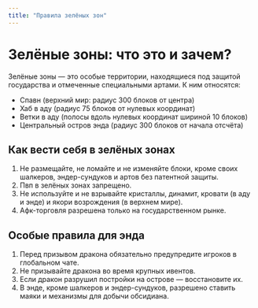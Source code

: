 ```yaml
---
title: "Правила зелёных зон"
---
```


# Зелёные зоны: что это и зачем?

Зелёные зоны — это особые территории, находящиеся под защитой государства и отмеченные специальными артами. К ним относятся:

- Спавн (верхний мир: радиус 300 блоков от центра)
- Хаб в аду (радиус 75 блоков от нулевых координат)
- Ветки в аду (полосы вдоль нулевых координат шириной 10 блоков)
- Центральный остров энда (радиус 300 блоков от начала отсчёта)

## Как вести себя в зелёных зонах

1. Не размещайте, не ломайте и не изменяйте блоки, кроме своих шалкеров, эндер-сундуков и артов без патентной защиты.
2. Пвп в зелёных зонах запрещено.
3. Не используйте и не взрывайте кристаллы, динамит, кровати (в аду и энде) и якори возрождения (в верхнем мире).
4. Афк-торговля разрешена только на государственном рынке.


## Особые правила для энда

1. Перед призывом дракона обязательно предупредите игроков в глобальном чате.
2. Не призывайте дракона во время крупных ивентов.
3. Если дракон разрушил постройки на острове — восстановите их.
4. В энде, кроме шалкеров и эндер-сундуков, разрешено ставить маяки и механизмы для добычи обсидиана.
